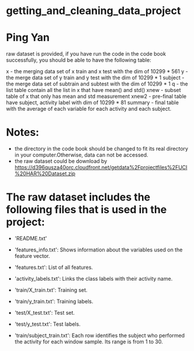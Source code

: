 getting_and_cleaning_data_project
=================================
Ping Yan
==================================================================

raw dataset is provided, if you have run the code in the code book successfully, you should be able to have the following table:

x - the merging data set of x train and x test with the dim of 10299 * 561
y - the merge data set of y train and y test with the dim of 10299 * 1
subject - the merge data set of subtrain and subtest with the dim of 10299 * 1
q - the list table contain all the list in x that have mean() and std()
xnew - subset table of x that only has mean and std measurement
xnew2 - pre-final table have subject, activity label with dim of 10299 * 81
summary - final table with the average of each variable for each activity and each subject.


Notes:
==========================================

- the directory in the code book should be changed to fit its real directory in your computer.Otherwise, data can not be accessed. 
- the raw dataset could be download by https://d396qusza40orc.cloudfront.net/getdata%2Fprojectfiles%2FUCI%20HAR%20Dataset.zip 

The raw dataset includes the following files that is used in the project:
=========================================

- 'README.txt'

- 'features_info.txt': Shows information about the variables used on the feature vector.
- 'features.txt': List of all features.
- 'activity_labels.txt': Links the class labels with their activity name.
- 'train/X_train.txt': Training set.
- 'train/y_train.txt': Training labels.
- 'test/X_test.txt': Test set.
- 'test/y_test.txt': Test labels.
- 'train/subject_train.txt': Each row identifies the subject who performed the activity for each window sample. Its range is from 1 to 30. 
